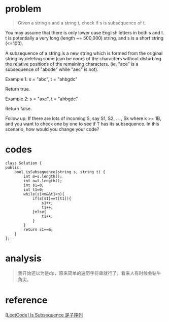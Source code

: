 # problem
>Given a string s and a string t, check if s is subsequence of t.

You may assume that there is only lower case English letters in both s and t. t is potentially a very long (length ~= 500,000) string, and s is a short string (<=100).

A subsequence of a string is a new string which is formed from the original string by deleting some (can be none) of the characters without disturbing the relative positions of the remaining characters. (ie, "ace" is a subsequence of "abcde" while "aec" is not).

Example 1:
s = "abc", t = "ahbgdc"

Return true.

Example 2:
s = "axc", t = "ahbgdc"

Return false.

Follow up:
If there are lots of incoming S, say S1, S2, ... , Sk where k >= 1B, and you want to check one by one to see if T has its subsequence. In this scenario, how would you change your code?

# codes
```
class Solution {
public:
    bool isSubsequence(string s, string t) {
        int m=s.length();
        int n=t.length();
        int s1=0;
        int t1=0;
        while(s1<m&&t1<n){
            if(s[s1]==t[t1]){
                s1++;
                t1++;
            }else{
                t1++;
            }
        }
        return s1==m;
    }
};
```

# analysis
>我开始还以为是dp，原来简单的遍历字符串就行了，看来人有时候会钻牛角尖。

# reference
[[LeetCode] Is Subsequence 是子序列][1]

[1]: https://www.cnblogs.com/grandyang/p/5842033.html